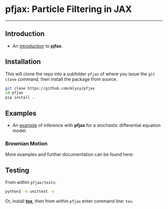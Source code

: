 # **pfjax**: Particle Filtering in JAX

---

## Introduction
- An [introduction](examples/pfjax.ipynb) to **pjfax**.

## Installation

This will clone the repo into a subfolder `pfjax` of where you issue the `git clone` command, then install the package from source.

```bash
git clone https://github.com/mlysy/pfjax
cd pfjax
pip install .
```

## Examples
- An [example](examples/lotvol.ipynb) of inference with **pfjax** for a stochastic differential equation model.

### Brownian Motion



More examples and further documentation can be found here: 

## Testing

From within `pfjax/tests`:

```bash
python3 -m unittest -v
```

Or, install [**tox**](https://tox.wiki/en/latest/index.html), then from within `pfjax` enter command line: `tox`.